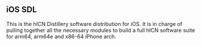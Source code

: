 ## iOS SDL ##
This is the hICN Distillery software distribution for iOS. It is in charge of pulling together all the necessary modules to build a full hICN software suite for arm64, arm64e and x86-64 iPhone arch.
